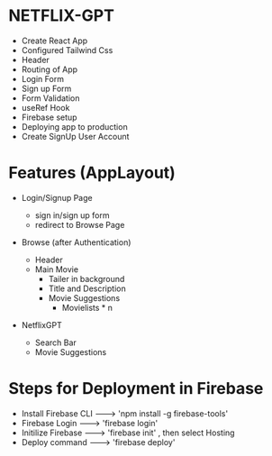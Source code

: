 # NETFLIX-GPT

- Create React App
- Configured Tailwind Css
- Header
- Routing of App
- Login Form
- Sign up Form
- Form Validation
- useRef Hook
- Firebase setup
- Deploying app to production
- Create SignUp User Account

# Features (AppLayout)

- Login/Signup Page

  - sign in/sign up form
  - redirect to Browse Page

- Browse (after Authentication)

  - Header
  - Main Movie
    - Tailer in background
    - Title and Description
    - Movie Suggestions
      - Movielists \* n

- NetflixGPT

  - Search Bar
  - Movie Suggestions

# Steps for Deployment in Firebase

- Install Firebase CLI ---> 'npm install -g firebase-tools'
- Firebase Login ---> 'firebase login'
- Initilize Firebase ---> 'firebase init' , then select Hosting
- Deploy command ---> 'firebase deploy'
